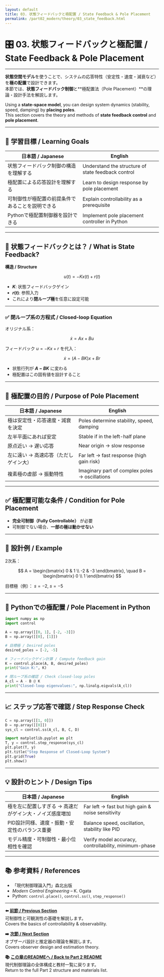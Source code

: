 ```yaml
---
layout: default
title: 03. 状態フィードバックと極配置 / State Feedback & Pole Placement
permalink: /part02_modern/theory/03_state_feedback.html
---
```


# 🎛️ 03. 状態フィードバックと極配置 / State Feedback & Pole Placement

---

**状態空間モデル**を使うことで、システムの応答特性（安定性・速度・減衰など）を**極の配置**で設計できます。  
本節では、**状態フィードバック制御**と**極配置法（Pole Placement）**の理論・設計手法を解説します。

Using a **state-space model**, you can design system dynamics (stability, speed, damping) by **placing poles**.  
This section covers the theory and methods of **state feedback control** and **pole placement**.

---

## 🎯 学習目標 / Learning Goals

| 日本語 / Japanese | English |
|-------------------|---------|
| 状態フィードバック制御の構造を理解する | Understand the structure of state feedback control |
| 極配置による応答設計を理解する | Learn to design response by pole placement |
| 可制御性が極配置の前提条件であることを説明できる | Explain controllability as a prerequisite |
| Pythonで極配置制御器を設計できる | Implement pole placement controller in Python |

---

## 📐 状態フィードバックとは？ / What is State Feedback?

**構造 / Structure**  

$$
u(t) = -K x(t) + r(t)
$$

- **$K$**: 状態フィードバックゲイン  
- **$r(t)$**: 参照入力  
- これにより**閉ループ極**を任意に設定可能  

---

### ✅ 閉ループ系の方程式 / Closed-loop Equation

オリジナル系：  

$$
\dot{x} = A x + B u
$$

フィードバック $u = -Kx + r$ を代入： 

$$
\dot{x} = (A - BK) x + Br
$$

- 状態行列が **$A - BK$** に変わる  
- 極配置はこの固有値を設計すること

---

## 🧠 極配置の目的 / Purpose of Pole Placement

| 日本語 / Japanese | English |
|-------------------|---------|
| 極は安定性・応答速度・減衰を決定 | Poles determine stability, speed, damping |
| 左半平面にあれば安定 | Stable if in the left-half plane |
| 原点近い → 遅い応答 | Near origin → slow response |
| 左に遠い → 高速応答（ただしゲイン大） | Far left → fast response (high gain risk) |
| 複素極の虚部 → 振動特性 | Imaginary part of complex poles → oscillations |

---

## ✅ 極配置可能な条件 / Condition for Pole Placement

- **完全可制御（Fully Controllable）** が必要  
- 可制御でない場合、**一部の極は動かせない**

---

## 📘 設計例 / Example

2次系： 

$$
A = \begin{bmatrix}
0 & 1 \\
-2 & -3
\end{bmatrix}, \quad
B = \begin{bmatrix}
0 \\
1
\end{bmatrix}
$$

目標極（例）： $s = -2$, $s = -5$

---

## 🧪 Pythonでの極配置 / Pole Placement in Python

```python
import numpy as np
import control

A = np.array([[0, 1], [-2, -3]])
B = np.array([[0], [1]])

# 目標極 / Desired poles
desired_poles = [-2, -5]

# フィードバックゲイン計算 / Compute feedback gain
K = control.place(A, B, desired_poles)
print("Gain K:", K)

# 閉ループ系の確認 / Check closed-loop poles
A_cl = A - B @ K
print("Closed-loop eigenvalues:", np.linalg.eigvals(A_cl))
```

---

## 📈 ステップ応答で確認 / Step Response Check

```python
C = np.array([[1, 0]])
D = np.array([[0]])
sys_cl = control.ss(A_cl, B, C, D)

import matplotlib.pyplot as plt
T, y = control.step_response(sys_cl)
plt.plot(T, y)
plt.title("Step Response of Closed-Loop System")
plt.grid(True)
plt.show()
```

---

## 💡 設計のヒント / Design Tips

| 日本語 / Japanese | English |
|-------------------|---------|
| 極を左に配置しすぎる → 高速だがゲイン大・ノイズ感度増加 | Far left → fast but high gain & noise sensitivity |
| PID設計同様、速度・振動・安定性のバランス重要 | Balance speed, oscillation, stability like PID |
| モデル精度・可制御性・最小位相性を確認 | Verify model accuracy, controllability, minimum-phase |

---

## 📚 参考資料 / References

- 「現代制御理論入門」森北出版  
- *Modern Control Engineering* – K. Ogata  
- Python: `control.place()`, `control.ss()`, `step_response()`

---

**⬅️ [前節 / Previous Section](https://samizo-aitl.github.io/EduController/part02_modern/theory/02_controllability.html)**  
可制御性と可観測性の基礎を解説します。  
Covers the basics of controllability & observability.

**➡️ [次節 / Next Section](https://samizo-aitl.github.io/EduController/part02_modern/theory/04_observer_design.html)**  
オブザーバ設計と推定器の理論を解説します。  
Covers observer design and estimation theory.

**📚 [この章のREADMEへ / Back to Part 2 README](https://samizo-aitl.github.io/EduController/part02_modern/)**  
現代制御理論の全体構成と教材一覧に戻ります。  
Return to the full Part 2 structure and materials list.
